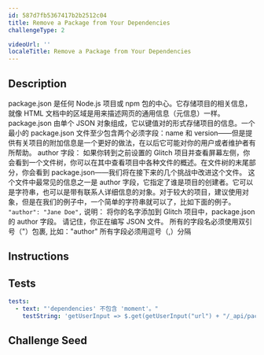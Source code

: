 ```yaml
---
id: 587d7fb5367417b2b2512c04
title: Remove a Package from Your Dependencies
challengeType: 2

videoUrl: ''
localeTitle: Remove a Package from Your Dependencies
---
```


## Description
<section id='description'>
package.json 是任何 Node.js 项目或 npm 包的中心。它存储项目的相关信息，就像 HTML 文档中的<code><head></code>区域是用来描述网页的通用信息（元信息）一样。package.json 由单个 JSON 对象组成，它以键值对的形式存储项目的信息。一个最小的 package.json 文件至少包含两个必须字段：name 和 version——但是提供有关项目的附加信息是一个更好的做法，在以后它可能对你的用户或者维护者有所帮助。
author 字段：
如果你转到之前设置的 Glitch 项目并查看屏幕左侧，你会看到一个文件树，你可以在其中查看项目中各种文件的概述。在文件树的末尾部分，你会看到 package.json——我们将在接下来的几个挑战中改进这个文件。
这个文件中最常见的信息之一是 author 字段，它指定了谁是项目的创建者。它可以是字符串，也可以是带有联系人详细信息的对象。对于较大的项目，建议使用对象，但是在我们的例子中，一个简单的字符串就可以了，比如下面的例子。
<code>"author": "Jane Doe",</code>
说明：
将你的名字添加到 Glitch 项目中，package.json 的 author 字段。
请记住，你正在编写 JSON 文件。
所有的字段名必须使用双引号（"）包裹, 比如："author"
所有字段必须用逗号（,）分隔
</section>

## Instructions
<section id='instructions'>

</section>

## Tests
<section id='tests'>

```yml
tests:
  - text: "'dependencies' 不包含 'moment'。"
    testString: 'getUserInput => $.get(getUserInput("url") + "/_api/package.json").then(data => { var packJson = JSON.parse(data); assert.notProperty(packJson.dependencies, "moment", ""dependencies" 中仍然有 "moment""); }, xhr => { throw new Error(xhr.responseText); })'

```

</section>

## Challenge Seed
<section id='challengeSeed'>















</section>

              